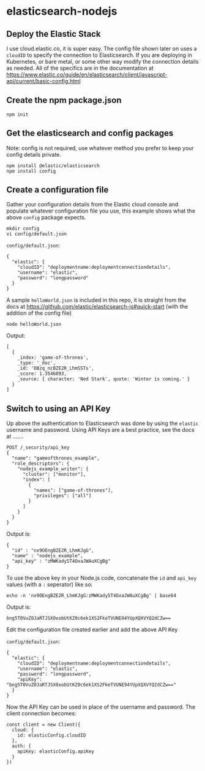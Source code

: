 # elasticsearch-nodejs

## Deploy the Elastic Stack
I use cloud.elastic.co, it is super easy.  The config file shown later on uses a `cloudID` to specify the connection to Elasticsearch.  If you are deploying in Kubernetes, or bare metal, or some other way modify the connection details as needed.  All of the specifics are in the documentation at https://www.elastic.co/guide/en/elasticsearch/client/javascript-api/current/basic-config.html


## Create the npm package.json
```
npm init
```

## Get the elasticsearch and config packages

Note: config is not required, use whatever method you prefer to keep your config details private.
```
npm install @elastic/elasticsearch
npm install config
```

## Create a configuration file

Gather your configuration details from the Elastic cloud console and populate
whatever configuration file you use, this example shows what the above `config` package expects.

```
mkdir config
vi config/default.json
```

`config/default.json`:
```
{
  "elastic": {
    "cloudID": "deploymentname:deploymentconnectiondetails",
    "username": "elastic",
    "password": "longpassword"
  }
}
```

A sample `helloWorld.json` is included in this repo, it is straight from the docs at https://github.com/elastic/elasticsearch-js#quick-start (with the addition of the config file)

```
node helloWorld.json
```

Output:
```
[
  {
    _index: 'game-of-thrones',
    _type: '_doc',
    _id: 'DBzq_ncBZE2R_LhmSSTs',
    _score: 1.3546093,
    _source: { character: 'Ned Stark', quote: 'Winter is coming.' }
  }
]
```

## Switch to using an API Key
Up above the authentication to Elasticsearch was done by using the `elastic`
username and password.  Using API Keys are a best practice, see the docs at .......

```
POST /_security/api_key
{
  "name": "gameofthrones_example",
  "role_descriptors": {
    "nodejs_example_writer": {
      "cluster": ["monitor"],
      "index": [
        {
          "names": ["game-of-thrones"],
          "privileges": ["all"]
        }
      ]
    }
  }
}
```

Output is:
```
{
  "id" : "nx9OEngBZE2R_LhmKJgG",
  "name" : "nodejs_example",
  "api_key" : "zMWKady5T4OxaJWAuXCgBg"
}
```

To use the above key in your Node.js code, concatenate the `id` and `api_key`
values (with a `:` seperator) like so:
```
echo -n 'nx9OEngBZE2R_LhmKJgG:zMWKady5T4OxaJWAuXCgBg' | base64
```

Output is:
```
bng5T0VuZ0JaRTJSX0xobUtKZ0c6ek1XS2FkeTVUNE94YUpXQXVYQ2dCZw==
```

Edit the configuration file created earlier and add the above API Key

`config/default.json`:
```
{
  "elastic": {
    "cloudID": "deploymentname:deploymentconnectiondetails",
    "username": "elastic",
    "password": "longpassword",
    "apiKey": "bng5T0VuZ0JaRTJSX0xobUtKZ0c6ek1XS2FkeTVUNE94YUpXQXVYQ2dCZw=="
  }
}
```

Now the API Key can be used in place of the username and password.  The client connection becomes:

```
const client = new Client({
  cloud: {
    id: elasticConfig.cloudID
  },
  auth: {
    apiKey: elasticConfig.apiKey
  }
})
```
